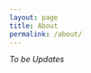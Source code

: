 ```yaml
---
layout: page
title: About
permalink: /about/
---
```


*To be Updates*


[jekyll-organization]: https://github.com/jekyll
